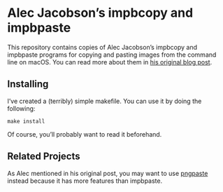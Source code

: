 # Alec Jacobson’s impbcopy and impbpaste

This repository contains copies of Alec Jacobson’s impbcopy and impbpaste
programs for copying and pasting images from the command line on macOS.  You
can read more about them in [his original blog post][1].

## Installing

I’ve created a (terribly) simple makefile.  You can use it by doing the
following:

    make install

Of course, you’ll probably want to read it beforehand.

## Related Projects

As Alec mentioned in his original post, you may want to use [pngpaste][2]
instead because it has more features than impbpaste.

[1]: http://www.alecjacobson.com/weblog/?p=3816
[2]: https://github.com/jcsalterego/pngpaste
